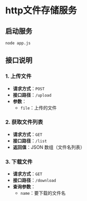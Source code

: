 # http文件存储服务

## 启动服务

```bash
node app.js
```

## 接口说明

### 1. 上传文件

- **请求方式**：`POST`
- **接口路径**：`/upload`
- **参数**：
  - `file`：上传的文件


### 2. 获取文件列表

- **请求方式**：`GET`
- **接口路径**：`/list`
- **返回值**：JSON 数组（文件名列表）



### 3. 下载文件

- **请求方式**：`GET`
- **接口路径**：`/download`
- **查询参数**：
  - `name`：要下载的文件名

